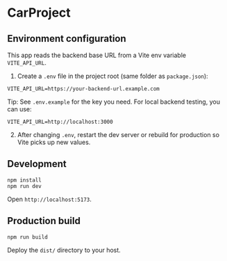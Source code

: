 # CarProject

## Environment configuration

This app reads the backend base URL from a Vite env variable `VITE_API_URL`.

1) Create a `.env` file in the project root (same folder as `package.json`):

```
VITE_API_URL=https://your-backend-url.example.com
```

Tip: See `.env.example` for the key you need. For local backend testing, you can use:

```
VITE_API_URL=http://localhost:3000
```

2) After changing `.env`, restart the dev server or rebuild for production so Vite picks up new values.

## Development

```
npm install
npm run dev
```

Open `http://localhost:5173`.

## Production build

```
npm run build
```

Deploy the `dist/` directory to your host.
